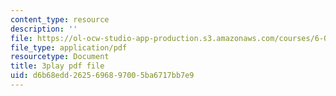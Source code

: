 ```yaml
---
content_type: resource
description: ''
file: https://ol-ocw-studio-app-production.s3.amazonaws.com/courses/6-002-circuits-and-electronics-spring-2007/d6b68edd2625696897005ba6717bb7e9_V0z_f7qxLcY.pdf
file_type: application/pdf
resourcetype: Document
title: 3play pdf file
uid: d6b68edd-2625-6968-9700-5ba6717bb7e9
---
```

